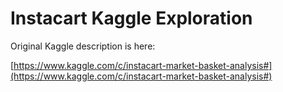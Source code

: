 # Instacart Kaggle Exploration

Original Kaggle description is here:

[https://www.kaggle.com/c/instacart-market-basket-analysis#](https://www.kaggle.com/c/instacart-market-basket-analysis#)


